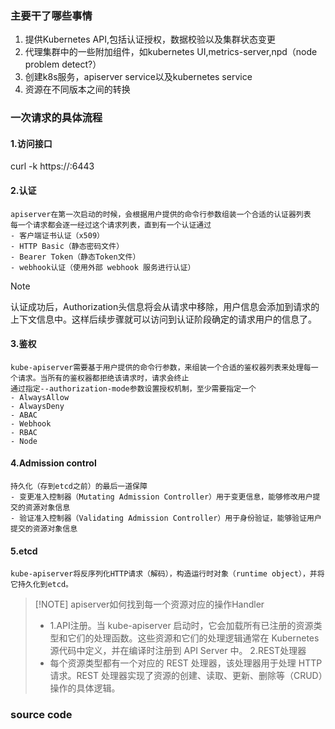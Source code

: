 ### 主要干了哪些事情
1. 提供Kubernetes API,包括认证授权，数据校验以及集群状态变更
2. 代理集群中的一些附加组件，如kubernetes UI,metrics-server,npd（node problem detect?）
3. 创建k8s服务，apiserver service以及kubernetes service
4. 资源在不同版本之间的转换

### 一次请求的具体流程
#### 1.访问接口
curl -k https://<masterIP>:6443

#### 2.认证
	apiserver在第一次启动的时候，会根据用户提供的命令行参数组装一个合适的认证器列表
	每一个请求都会逐一经过这个请求列表，直到有一个认证通过
	- 客户端证书认证（x509）
	- HTTP Basic（静态密码文件）
	- Bearer Token（静态Token文件）
	- webhook认证（使用外部 webhook 服务进行认证）

> [!NOTE] 
> 认证成功后，Authorization头信息将会从请求中移除，用户信息会添加到请求的上下文信息中。这样后续步骤就可以访问到认证阶段确定的请求用户的信息了。

#### 3.鉴权
	kube-apiserver需要基于用户提供的命令行参数，来组装一个合适的鉴权器列表来处理每一个请求。当所有的鉴权器都拒绝该请求时，请求会终止
	通过指定--authorization-mode参数设置授权机制，至少需要指定一个
	- AlwaysAllow
	- AlwaysDeny
	- ABAC
	- Webhook
	- RBAC
	- Node

#### 4.Admission control
	持久化（存到etcd之前）的最后一道保障
	- 变更准入控制器（Mutating Admission Controller）用于变更信息，能够修改用户提交的资源对象信息
	- 验证准入控制器（Validating Admission Controller）用于身份验证，能够验证用户提交的资源对象信息

#### 5.etcd
	kube-apiserver将反序列化HTTP请求（解码），构造运行时对象（runtime object），并将它持久化到etcd。

> [!NOTE] apiserver如何找到每一个资源对应的操作Handler
>  
> - 1.API注册。当 kube-apiserver 启动时，它会加载所有已注册的资源类型和它们的处理函数。这些资源和它们的处理逻辑通常在 Kubernetes 源代码中定义，并在编译时注册到 API Server 中。
> 2.REST处理器
> - 每个资源类型都有一个对应的 REST 处理器，该处理器用于处理 HTTP 请求。REST 处理器实现了资源的创建、读取、更新、删除等（CRUD）操作的具体逻辑。


### source code

